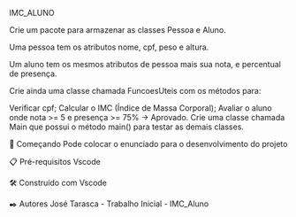 IMC_ALUNO

Crie um pacote para armazenar as classes Pessoa e Aluno.

Uma pessoa tem os atributos nome, cpf, peso e altura.

Um aluno tem os mesmos atributos de pessoa mais sua nota, e percentual de presença. 

Crie ainda uma classe chamada FuncoesUteis com os métodos para:

Verificar cpf;
Calcular o IMC (Índice de Massa Corporal);
Avaliar o aluno onde nota >= 5 e presença >= 75% → Aprovado.
Crie uma classe chamada Main que possui o método main() para testar as demais classes.

🚀 Começando
Pode colocar o enunciado para o desenvolvimento do projeto

📋 Pré-requisitos
Vscode

🛠️ Construído com
Vscode

✒️ Autores
José Tarasca - Trabalho Inicial - IMC_Aluno
